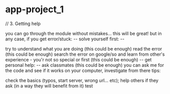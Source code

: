 # app-project_1
// 3. Getting help

you can go through the module without mistakes...
this will be great!
but in any case, if you get error/stuck:
-- solve yourself first: --

try to understand what you are doing (this could be enough)
read the error (this could be enough)
search the error on google/so and learn from other's experience - you'r not so special or first (this could be enough) -- get personal help: --
ask classmates (this could be enough)
you can ask me for the code and see if it works on your computer, investigate from there
tips:

check the basics (typos, start server, wrong url... etc);
help others if they ask (in a way they will benefit from it)
test